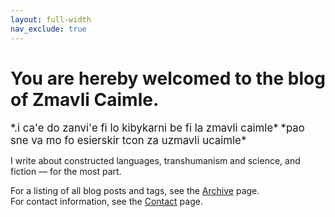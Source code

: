 ```yaml
---
layout: full-width
nav_exclude: true
---
```

<h1>You are hereby welcomed to the blog of Zmavli Caimle.</h1>
<big>*.i ca'e do zanvi'e fi lo kibykarni be fi la zmavli caimle*</big>  
<big>*pao sne va mo fo esierskir tcon za uzmavli ucaimle*</big>

I write about constructed languages, transhumanism and science, and fiction — for the most part. 

For a listing of all blog posts and tags, see the [Archive](https://zmavli.github.io/kibykarni/archive) page.  
For contact information, see the [Contact](https://zmavli.github.io/kibykarni/contact) page.  


